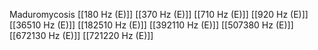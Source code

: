 Maduromycosis
[[180 Hz (E)]]
[[370 Hz (E)]]
[[710 Hz (E)]]
[[920 Hz (E)]]
[[36510 Hz (E)]]
[[182510 Hz (E)]]
[[392110 Hz (E)]]
[[507380 Hz (E)]]
[[672130 Hz (E)]]
[[721220 Hz (E)]]